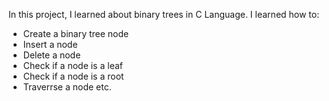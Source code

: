 In this project, I learned about binary trees in C Language.
I learned how to:
- Create a binary tree node
- Insert a node
- Delete a node
- Check if a node is a leaf
- Check if a node is a root
- Traverrse a node
etc.